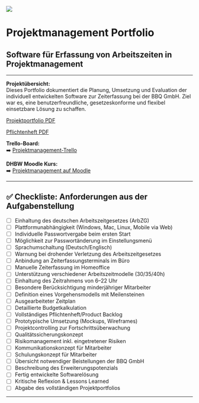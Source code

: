 ![](https://upload.wikimedia.org/wikipedia/de/thumb/1/1d/DHBW-Logo.svg/2560px-DHBW-Logo.svg.png)


# Projektmanagement Portfolio  
## Software für Erfassung von Arbeitszeiten in Projektmanagement  

---

**Projektübersicht:**  
Dieses Portfolio dokumentiert die Planung, Umsetzung und Evaluation der individuell entwickelten Software zur Zeiterfassung bei der BBQ GmbH. Ziel war es, eine benutzerfreundliche, gesetzeskonforme und flexibel einsetzbare Lösung zu schaffen.

[Projektportfolio PDF](Abgabe/Dokumentation/Projektportfolio.pdf)

[Pflichtenheft PDF](Abgabe/Dokumentation/Pflichtenheft.pdf)



**Trello-Board:**  
➡️ [Projektmanagement-Trello](https://trello.com/invite/b/682a3ab385e5d7816f7616c7/ATTIb473e5ef31cebee0d8f5e130a0b43cae00108B7E/projektmanagement)  

**DHBW Moodle Kurs:**  
➡️ [Projektmanagement auf Moodle](https://elearning.dhbw-stuttgart.de/moodle/course/view.php?id=21296)

---

## ✅ Checkliste: Anforderungen aus der Aufgabenstellung

- [ ] Einhaltung des deutschen Arbeitszeitgesetzes (ArbZG)  
- [ ] Plattformunabhängigkeit (Windows, Mac, Linux, Mobile via Web)  
- [ ] Individuelle Passwortvergabe beim ersten Start  
- [ ] Möglichkeit zur Passwortänderung im Einstellungsmenü  
- [ ] Sprachumschaltung (Deutsch/Englisch)  
- [ ] Warnung bei drohender Verletzung des Arbeitszeitgesetzes  
- [ ] Anbindung an Zeiterfassungsterminals im Büro  
- [ ] Manuelle Zeiterfassung im Homeoffice  
- [ ] Unterstützung verschiedener Arbeitszeitmodelle (30/35/40h)  
- [ ] Einhaltung des Zeitrahmens von 6–22 Uhr  
- [ ] Besondere Berücksichtigung minderjähriger Mitarbeiter  
- [ ] Definition eines Vorgehensmodells mit Meilensteinen  
- [ ] Ausgearbeiteter Zeitplan  
- [ ] Detaillierte Budgetkalkulation  
- [ ] Vollständiges Pflichtenheft/Product Backlog  
- [ ] Prototypische Umsetzung (Mockups, Wireframes)  
- [ ] Projektcontrolling zur Fortschrittsüberwachung  
- [ ] Qualitätssicherungskonzept  
- [ ] Risikomanagement inkl. eingetretener Risiken  
- [ ] Kommunikationskonzept für Mitarbeiter  
- [ ] Schulungskonzept für Mitarbeiter  
- [ ] Übersicht notwendiger Beistellungen der BBQ GmbH  
- [ ] Beschreibung des Erweiterungspotenzials  
- [ ] Fertig entwickelte Softwarelösung  
- [ ] Kritische Reflexion & Lessons Learned  
- [ ] Abgabe des vollständigen Projektportfolios  

---



